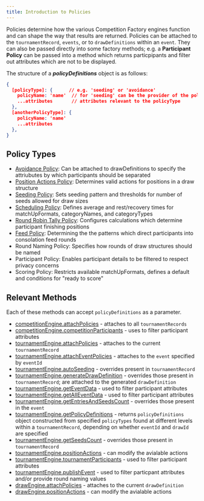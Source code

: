 ```yaml
---
title: Introduction to Policies
---
```


Policies determine how the various Competition Factory engines function and can shape the way that results are returned. Policies can be attached to the `tournamentRecord`, `events`, or to `drawDefinitions` within an `event`. They can also be passed directly into some factory methods; e.g. a **Participant Policy** can be passed into a method which returns particpipants and filter out attributes which are not to be displayed.

The structure of a **_policyDefinitions_** object is as follows:

```json
{
  [policyType]: {      // e.g. 'seeding' or 'avoidance'
    policyName: 'name'  // for 'seeding' can be the provider of the policy, e.g. 'ITF' or 'USTA'
    ...attributes       // attributes relevant to the policyType
  },
  [anotherPolicyType]: {
    policyName: 'name'
    ...attributes
  },
}
```

## Policy Types

- [Avoidance Policy](../policies/avoidance): Can be attached to drawDefinitions to specify the attriubutes by which participants should be separated
- [Position Actions Policy](../policies/positionActions): Determines valid actions for positions in a draw structure
- [Seeding Policy](../policies/positioningSeeds): Sets seeding pattern and thresholds for number of seeds allowed for draw sizes
- [Scheduling Policy](../policies/scheduling): Defines average and rest/recovery times for matchUpFormats, categoryNames, and categoryTypes
- [Round Robin Tally Policy](../policies/tally-policy): Configures calculations which determine participant finishing positions
- [Feed Policy](../policies/feedPolicy): Determining the the patterns which direct participants into consolation feed rounds
- Round Naming Policy: Specifies how rounds of draw structures should be named
- Participant Policy: Enables participant details to be filtered to respect privacy concerns
- Scoring Policy: Restricts available matchUpFormats, defines a default and conditions for "ready to score"

## Relevant Methods

Each of these methods can accept `policyDefinitions` as a parameter.

- [competitionEngine.attachPolicies](../apis/competition-engine-api) - attaches to all `tournamentRecords`
- [competitionEngine.competitionParticipants](../apis/competition-engine-api) - uses to filter participant attributes
- [tournamentEngine.attachPolicies](../apis/tournament-engine-api) - attaches to the current `tournamentRecord`
- [tournamentEngine.attachEventPolicies](../apis/tournament-engine-api) - attaches to the `event` specified by `eventId`
- [tournamentEngine.autoSeeding](../apis/tournament-engine-api) - overrides present in `tournamentRecord`
- [tournamentEngine.generateDrawDefinition](../apis/tournament-engine-api) - overrides those present in `tournamentRecord`; are attached to the generated `drawDefinition`
- [tournamentEngine.getEventData](../apis/tournament-engine-api) - used to filter participant attributes
- [tournamentEngine.getAllEventData](../apis/tournament-engine-api) - used to filter participant attributes
- [tournamentEngine.getEntriesAndSeedsCount](../apis/tournament-engine-api) - overrides those present in the `event`
- [tournamentEngine.getPolicyDefinitions](../apis/tournament-engine-api) - returns `policyDefinitions` object constructed from specified `policyTypes` found at different levels within a `tournamentRecord`, depending on whether `eventId` and `drawId` are specified
- [tournamentEngine.getSeedsCount](../apis/tournament-engine-api) - overrides those present in `tournamentRecord`
- [tournamentEngine.positionActions](../apis/tournament-engine-api) - can modify the avialable actions
- [tournamentEngine.tournamentParticipants](../apis/tournament-engine-api) - used to filter participant attributes
- [tournamentEngine.publishEvent](../apis/tournament-engine-api) - used to filter particpant attributes and/or provide round naming values
- [drawEngine.attachPolicies](../apis/draw-engine-api) - attaches to the current `drawDefinition`
- [drawEngine.positionActions](../apis/draw-engine-api) - can modify the avialable actions
